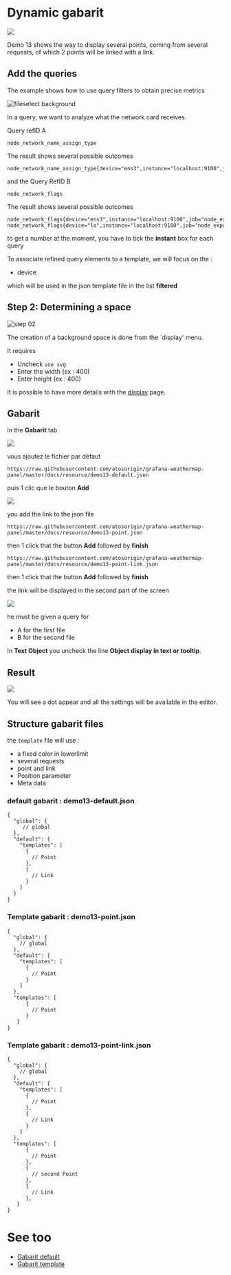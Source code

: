 # Dynamic gabarit

[![](../../screenshots/other/Go-back.png)](README.md)

Demo 13 shows the way to display several points, coming from several requests, of which 2 points will be linked with a link.

## Add the queries

The example shows how to use query filters to obtain precise metrics

![fileselect background](../../screenshots/demo/tutorial13/query.png)

In a query, we want to analyze what the network card receives

Query refID A

```
node_network_name_assign_type

```

The result shows several possible outcomes

```
node_network_name_assign_type{device="ens3",instance="localhost:9100",job="node_exporter"}

```

and the Query RefID B

```
node_network_flags
```

The result shows several possible outcomes

```
node_network_flags{device="ens3",instance="localhost:9100",job="node_exporter"}
node_network_flags{device="lo",instance="localhost:9100",job="node_exporter"}

```

to get a number at the moment, you have to tick the **instant** box for each query

To associate refined query elements to a template, we will focus on the :

- device

which will be used in the json template file in the list **filtered**

## Step 2: Determining a space

![step 02](../../screenshots/demo/tutorial13/display.png)

The creation of a background space is done from the `display' menu.

It requires

- Uncheck `use svg`
- Enter the width (ex : 400)
- Enter height (ex : 400)

It is possible to have more details with the [display](../editor/display.md) page.

## Gabarit

In the **Gabarit** tab

![](../../screenshots/demo/tutorial13/demo13-0.png)

vous ajoutez le fichier par défaut

```
https://raw.githubusercontent.com/atosorigin/grafana-weathermap-panel/master/docs/resource/demo13-default.json

```

puis 1 clic que le bouton **Add**

![](../../screenshots/demo/tutorial13/demo13-1.png)

you add the link to the json file

```
https://raw.githubusercontent.com/atosorigin/grafana-weathermap-panel/master/docs/resource/demo13-point.json

```

then 1 click that the button **Add** followed by **finish**

```
https://raw.githubusercontent.com/atosorigin/grafana-weathermap-panel/master/docs/resource/demo13-point-link.json

```

then 1 click that the button **Add** followed by **finish**

the link will be displayed in the second part of the screen

![](../../screenshots/demo/tutorial13/demo13-2.png)

he must be given a query for

- A for the first file
- B for the second file



In **Text Object** you uncheck the line **Object display in text or tooltip**.

## Result

![](../../screenshots/demo/tutorial13/result.png)

You will see a dot appear and all the settings will be available in the editor.

## Structure gabarit files

the `template` file will use : 

 - a fixed color in lowerlimit
 - several requests
 - point and link
 - Position parameter
 - Meta data
 
 
### default gabarit : demo13-default.json

```
{
  "global": {
     // global
  },
  "default": {
    "templates": [
      {
        // Point
      },
      {
        // Link
      }
    ]
  }
}

```

### Template gabarit : demo13-point.json

```
{
  "global": {
    // global
  },
  "default": {
    "templates": [
      {
        // Point
      }
    ]
  },
  "templates": [
      {
        // Point
      }
   ]
}

```

### Template gabarit : demo13-point-link.json

```
{
  "global": {
    // global
  },
  "default": {
    "templates": [
      {
        // Point
      },
      {
        // Link
      }
    ]
  },
  "templates": [
      {
        // Point
      },
      {
        // second Point
      },
      {
        // Link
      },
   ]
}

```

# See too

- [Gabarit default](../appendix/gabarit-default.md)
- [Gabarit template](../appendix/gabarit-template.md)
